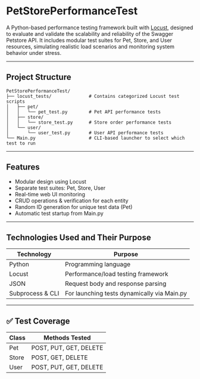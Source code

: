 # PetStorePerformanceTest

A Python-based performance testing framework built with [Locust](https://locust.io), designed to evaluate and validate the scalability and reliability of the Swagger Petstore API. It includes modular test suites for Pet, Store, and User resources, simulating realistic load scenarios and monitoring system behavior under stress.

---

## Project Structure

```
PetStorePerformanceTest/
├── locust_tests/              # Contains categorized Locust test scripts
│   ├── pet/
│   │   └── pet_test.py        # Pet API performance tests
│   ├── store/
│   │   └── store_test.py      # Store order performance tests
│   └── user/
│       └── user_test.py       # User API performance tests
└── Main.py                    # CLI-based launcher to select which test to run
```

---

## Features

- Modular design using Locust
- Separate test suites: Pet, Store, User
- Real-time web UI monitoring
- CRUD operations & verification for each entity
- Random ID generation for unique test data (Pet)
- Automatic test startup from Main.py

---

## Technologies Used and Their Purpose

| Technology | Purpose |
|-----------|---------|
| Python    | Programming language |
| Locust    | Performance/load testing framework |
| JSON      | Request body and response parsing |
| Subprocess & CLI | For launching tests dynamically via Main.py |

---

## ✅ Test Coverage

| Class | Methods Tested           |
|-------|--------------------------|
| Pet   | POST, PUT, GET, DELETE   |
| Store | POST, GET, DELETE        |
| User  | POST, PUT, GET, DELETE   |


